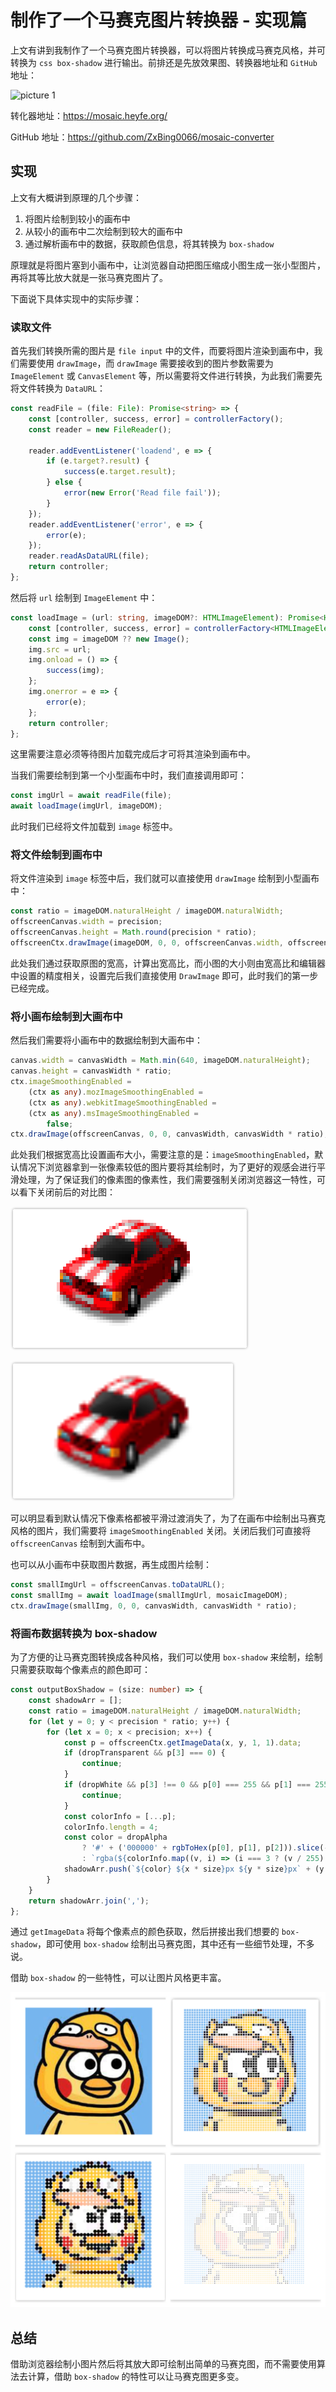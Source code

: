 # 制作了一个马赛克图片转换器 - 实现篇

上文有讲到我制作了一个马赛克图片转换器，可以将图片转换成马赛克风格，并可转换为 `css box-shadow` 进行输出。前排还是先放效果图、转换器地址和 `GitHub` 地址：

![picture 1](/public/image/blog-mosaic-converter-44.gif)

转化器地址：https://mosaic.heyfe.org/

GitHub 地址：https://github.com/ZxBing0066/mosaic-converter

## 实现

上文有大概讲到原理的几个步骤：

1. 将图片绘制到较小的画布中
2. 从较小的画布中二次绘制到较大的画布中
3. 通过解析画布中的数据，获取颜色信息，将其转换为 `box-shadow`

原理就是将图片塞到小画布中，让浏览器自动把图压缩成小图生成一张小型图片，再将其等比放大就是一张马赛克图片了。

下面说下具体实现中的实际步骤：

### 读取文件

首先我们转换所需的图片是 `file input` 中的文件，而要将图片渲染到画布中，我们需要使用 `drawImage`，而 `drawImage` 需要接收到的图片参数需要为 `ImageElement` 或 `CanvasElement` 等，所以需要将文件进行转换，为此我们需要先将文件转换为 `DataURL`：

```ts
const readFile = (file: File): Promise<string> => {
    const [controller, success, error] = controllerFactory();
    const reader = new FileReader();

    reader.addEventListener('loadend', e => {
        if (e.target?.result) {
            success(e.target.result);
        } else {
            error(new Error('Read file fail'));
        }
    });
    reader.addEventListener('error', e => {
        error(e);
    });
    reader.readAsDataURL(file);
    return controller;
};
```

然后将 `url` 绘制到 `ImageElement` 中：

```ts
const loadImage = (url: string, imageDOM?: HTMLImageElement): Promise<HTMLImageElement> => {
    const [controller, success, error] = controllerFactory<HTMLImageElement>();
    const img = imageDOM ?? new Image();
    img.src = url;
    img.onload = () => {
        success(img);
    };
    img.onerror = e => {
        error(e);
    };
    return controller;
};
```

这里需要注意必须等待图片加载完成后才可将其渲染到画布中。

当我们需要绘制到第一个小型画布中时，我们直接调用即可：

```ts
const imgUrl = await readFile(file);
await loadImage(imgUrl, imageDOM);
```

此时我们已经将文件加载到 `image` 标签中。

### 将文件绘制到画布中

将文件渲染到 `image` 标签中后，我们就可以直接使用 `drawImage` 绘制到小型画布中：

```ts
const ratio = imageDOM.naturalHeight / imageDOM.naturalWidth;
offscreenCanvas.width = precision;
offscreenCanvas.height = Math.round(precision * ratio);
offscreenCtx.drawImage(imageDOM, 0, 0, offscreenCanvas.width, offscreenCanvas.height);
```

此处我们通过获取原图的宽高，计算出宽高比，而小图的大小则由宽高比和编辑器中设置的精度相关，设置完后我们直接使用 `DrawImage` 即可，此时我们的第一步已经完成。

### 将小画布绘制到大画布中

然后我们需要将小画布中的数据绘制到大画布中：

```ts
canvas.width = canvasWidth = Math.min(640, imageDOM.naturalHeight);
canvas.height = canvasWidth * ratio;
ctx.imageSmoothingEnabled =
    (ctx as any).mozImageSmoothingEnabled =
    (ctx as any).webkitImageSmoothingEnabled =
    (ctx as any).msImageSmoothingEnabled =
        false;
ctx.drawImage(offscreenCanvas, 0, 0, canvasWidth, canvasWidth * ratio);
```

此处我们根据宽高比设置画布大小，需要注意的是：`imageSmoothingEnabled`，默认情况下浏览器拿到一张像素较低的图片要将其绘制时，为了更好的观感会进行平滑处理，为了保证我们的像素图的像素性，我们需要强制关闭浏览器这一特性，可以看下关闭前后的对比图：

![picture 6](/public/image/blog-mosaic-converter-source-code-89.png)

![picture 5](/public/image/blog-mosaic-converter-source-code-98.png)

可以明显看到默认情况下像素格都被平滑过渡消失了，为了在画布中绘制出马赛克风格的图片，我们需要将 `imageSmoothingEnabled` 关闭。关闭后我们可直接将 `offscreenCanvas` 绘制到大画布中。

也可以从小画布中获取图片数据，再生成图片绘制：

```ts
const smallImgUrl = offscreenCanvas.toDataURL();
const smallImg = await loadImage(smallImgUrl, mosaicImageDOM);
ctx.drawImage(smallImg, 0, 0, canvasWidth, canvasWidth * ratio);
```

### 将画布数据转换为 box-shadow

为了方便的让马赛克图转换成各种风格，我们可以使用 `box-shadow` 来绘制，绘制只需要获取每个像素点的颜色即可：

```ts
const outputBoxShadow = (size: number) => {
    const shadowArr = [];
    const ratio = imageDOM.naturalHeight / imageDOM.naturalWidth;
    for (let y = 0; y < precision * ratio; y++) {
        for (let x = 0; x < precision; x++) {
            const p = offscreenCtx.getImageData(x, y, 1, 1).data;
            if (dropTransparent && p[3] === 0) {
                continue;
            }
            if (dropWhite && p[3] !== 0 && p[0] === 255 && p[1] === 255 && p[2] === 255) {
                continue;
            }
            const colorInfo = [...p];
            colorInfo.length = 4;
            const color = dropAlpha
                ? '#' + ('000000' + rgbToHex(p[0], p[1], p[2])).slice(-6)
                : `rgba(${colorInfo.map((v, i) => (i === 3 ? (v / 255).toFixed(3) : v)).join(',')})`;
            shadowArr.push(`${color} ${x * size}px ${y * size}px` + (y === 0 && x === 0 ? ` 0 ${size}px inset` : ''));
        }
    }
    return shadowArr.join(',');
};
```

通过 `getImageData` 将每个像素点的颜色获取，然后拼接出我们想要的 `box-shadow`，即可使用 `box-shadow` 绘制出马赛克图，其中还有一些细节处理，不多说。

借助 `box-shadow` 的一些特性，可以让图片风格更丰富。

![picture 1](/public/image/blog-mosaic-converter-source-code-82.png)

## 总结

借助浏览器绘制小图片然后将其放大即可绘制出简单的马赛克图，而不需要使用算法去计算，借助 `box-shadow` 的特性可以让马赛克图更多变。
